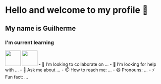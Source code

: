 # Hello and welcome to my profile 👋

## My name is Guilherme

### I'm current learning

<img height="50px" width="50px" src="https://cdn.jsdelivr.net/gh/devicons/devicon/icons/c/c-original.svg"/>

<img  height="50px" width="50px" src="https://cdn.jsdelivr.net/gh/devicons/devicon/icons/bash/bash-original.svg"/>
- 👯 I’m looking to collaborate on ...
- 🤔 I’m looking for help with ...
- 💬 Ask me about ...
- 📫 How to reach me: ...
- 😄 Pronouns: ...
- ⚡ Fun fact: ...
